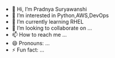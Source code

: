 - 👋 Hi, I’m Pradnya Suryawanshi
- 👀 I’m interested in Python,AWS,DevOps
- 🌱 I’m currently learning RHEL 
- 💞️ I’m looking to collaborate on ...
- 📫 How to reach me ...
- 😄 Pronouns: ...
- ⚡ Fun fact: ...

<!---
pradnyaa12/pradnyaa12 is a ✨ special ✨ repository because its `README.md` (this file) appears on your GitHub profile.
You can click the Preview link to take a look at your changes.
--->
